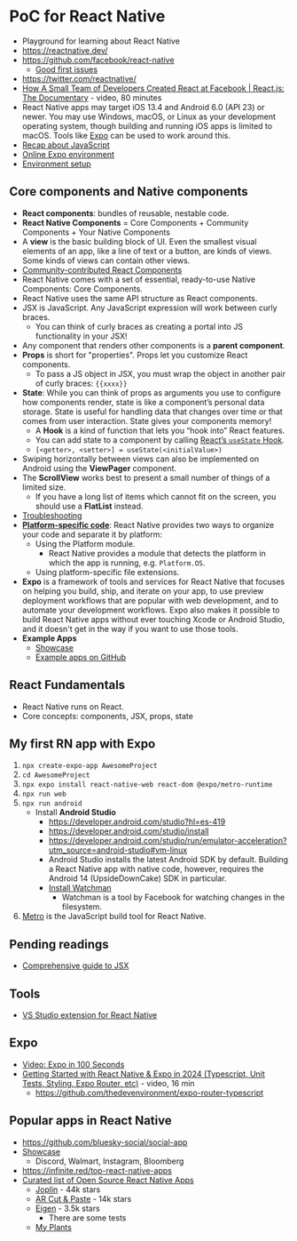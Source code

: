 # PoC for React Native
- Playground for learning about React Native
- https://reactnative.dev/
- https://github.com/facebook/react-native
    - [Good first issues](https://github.com/facebook/react-native/labels/good%20first%20issue)
- https://twitter.com/reactnative/
- [How A Small Team of Developers Created React at Facebook | React.js: The Documentary](https://www.youtube.com/watch?v=8pDqJVdNa44) - video, 80 minutes
- React Native apps may target iOS 13.4 and Android 6.0 (API 23) or newer. You may use Windows, macOS, or Linux as your development operating system, though building and running iOS apps is limited to macOS. Tools like [Expo](https://expo.dev/) can be used to work around this.
- [Recap about JavaScript](https://developer.mozilla.org/en-US/docs/Web/JavaScript/Language_overview)
- [Online Expo environment](https://snack.expo.dev/)
- [Environment setup](https://reactnative.dev/docs/environment-setup)

## Core components and Native components
- **React components**: bundles of reusable, nestable code. 
- **React Native Components** = Core Components + Community Components + Your Native Components
- A **view** is the basic building block of UI. Even the smallest visual elements of an app, like a line of text or a button, are kinds of views. Some kinds of views can contain other views.
- [Community-contributed React Components](https://reactnative.directory/)
- React Native comes with a set of essential, ready-to-use Native Components: Core Components.
- React Native uses the same API structure as React components.
- JSX is JavaScript. Any JavaScript expression will work between curly braces.
    - You can think of curly braces as creating a portal into JS functionality in your JSX!
- Any component that renders other components is a **parent component**. 
- **Props** is short for "properties". Props let you customize React components.
    - To pass a JS object in JSX, you must wrap the object in another pair of curly braces: `{{xxxx}}`
- **State**: While you can think of props as arguments you use to configure how components render, state is like a component’s personal data storage. State is useful for handling data that changes over time or that comes from user interaction. State gives your components memory!
    - A **Hook** is a kind of function that lets you “hook into” React features.
    - You can add state to a component by calling [React’s `useState` Hook](https://react.dev/learn/state-a-components-memory).
    - `[<getter>, <setter>] = useState(<initialValue>)`
- Swiping horizontally between views can also be implemented on Android using the **ViewPager** component.
- The **ScrollView** works best to present a small number of things of a limited size.
    - If you have a long list of items which cannot fit on the screen, you should use a **FlatList** instead. 
- [Troubleshooting](https://reactnative.dev/docs/troubleshooting)
- [**Platform-specific code**](https://reactnative.dev/docs/platform-specific-code): React Native provides two ways to organize your code and separate it by platform:
    - Using the Platform module.
        - React Native provides a module that detects the platform in which the app is running, e.g. `Platform.OS`.
    - Using platform-specific file extensions.
- **Expo** is a framework of tools and services for React Native that focuses on helping you build, ship, and iterate on your app, to use preview deployment workflows that are popular with web development, and to automate your development workflows. Expo also makes it possible to build React Native apps without ever touching Xcode or Android Studio, and it doesn't get in the way if you want to use those tools.
- **Example Apps**
    - [Showcase](https://reactnative.dev/showcase)
    - [Example apps on GitHub](https://github.com/ReactNativeNews/React-Native-Apps)

## React Fundamentals
- React Native runs on React.
- Core concepts: components, JSX, props, state


## My first RN app with Expo
1. `npx create-expo-app AwesomeProject`
1. `cd AwesomeProject`
1. `npx expo install react-native-web react-dom @expo/metro-runtime`
1. `npx run web`
1. `npx run android`
    - Install **Android Studio**
        - https://developer.android.com/studio?hl=es-419
        - https://developer.android.com/studio/install
        - https://developer.android.com/studio/run/emulator-acceleration?utm_source=android-studio#vm-linux
        - Android Studio installs the latest Android SDK by default. Building a React Native app with native code, however, requires the Android 14 (UpsideDownCake) SDK in particular. 
        - [Install Watchman](https://facebook.github.io/watchman/docs/install#buildinstall)
            - Watchman is a tool by Facebook for watching changes in the filesystem.
1. [Metro](https://facebook.github.io/metro/) is the JavaScript build tool for React Native. 

## Pending readings
- [Comprehensive guide to JSX](https://react.dev/learn/writing-markup-with-jsx)

## Tools
- [VS Studio extension for React Native](https://marketplace.visualstudio.com/items?itemName=msjsdiag.vscode-react-native)

## Expo
- [Video: Expo in 100 Seconds](https://www.youtube.com/watch?v=vFW_TxKLyrE)
- [Getting Started with React Native & Expo in 2024 (Typescript, Unit Tests, Styling, Expo Router, etc)](https://www.youtube.com/watch?v=Xb-HxFGayfY) - video, 16 min
  - https://github.com/thedevenvironment/expo-router-typescript


## Popular apps in React Native
- https://github.com/bluesky-social/social-app
- [Showcase](https://reactnative.dev/showcase)
  - Discord, Walmart, Instagram, Bloomberg
- https://infinite.red/top-react-native-apps
- [Curated list of Open Source React Native Apps](https://github.com/ReactNativeNews/React-Native-Apps)
  - [Joplin](https://github.com/laurent22/joplin) - 44k stars
  - [AR Cut & Paste](https://github.com/cyrildiagne/ar-cutpaste) - 14k stars
  - [Eigen](https://github.com/artsy/eigen) - 3.5k stars
    - There are some tests
  - [My Plants](https://github.com/benmotyka/my-plants_app)